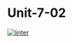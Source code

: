 # Unit-7-02
[![linter](https://github.com/<SophiaSamera>/<Unit-7-02>/workflows/linter/badge.svg)](https://github.com/marketplace/actions/super-linter)
